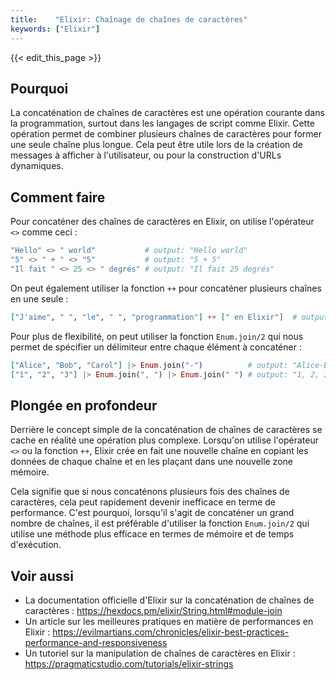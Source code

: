 ```yaml
---
title:    "Elixir: Chaînage de chaînes de caractères"
keywords: ["Elixir"]
---
```


{{< edit_this_page >}}

## Pourquoi

La concaténation de chaînes de caractères est une opération courante dans la programmation, surtout dans les langages de script comme Elixir. Cette opération permet de combiner plusieurs chaînes de caractères pour former une seule chaîne plus longue. Cela peut être utile lors de la création de messages à afficher à l'utilisateur, ou pour la construction d'URLs dynamiques.

## Comment faire

Pour concaténer des chaînes de caractères en Elixir, on utilise l'opérateur `<>` comme ceci :

```elixir
"Hello" <> " world"           # output: "Hello world"
"5" <> " + " <> "5"           # output: "5 + 5"
"Il fait " <> 25 <> " degrés" # output: "Il fait 25 degrés"
```

On peut également utiliser la fonction `++` pour concaténer plusieurs chaînes en une seule :

```elixir
["J'aime", " ", "le", " ", "programmation"] ++ [" en Elixir"]  # output: "J'aime le programmation en Elixir"
```

Pour plus de flexibilité, on peut utiliser la fonction `Enum.join/2` qui nous permet de spécifier un délimiteur entre chaque élément à concaténer :

```elixir
["Alice", "Bob", "Carol"] |> Enum.join("-")          # output: "Alice-Bob-Carol"
["1", "2", "3"] |> Enum.join(", ") |> Enum.join(" ") # output: "1, 2, 3"
```

## Plongée en profondeur

Derrière le concept simple de la concaténation de chaînes de caractères se cache en réalité une opération plus complexe. Lorsqu'on utilise l'opérateur `<>` ou la fonction `++`, Elixir crée en fait une nouvelle chaîne en copiant les données de chaque chaîne et en les plaçant dans une nouvelle zone mémoire.

Cela signifie que si nous concaténons plusieurs fois des chaînes de caractères, cela peut rapidement devenir inefficace en terme de performance. C'est pourquoi, lorsqu'il s'agit de concaténer un grand nombre de chaînes, il est préférable d'utiliser la fonction `Enum.join/2` qui utilise une méthode plus efficace en termes de mémoire et de temps d'exécution.

## Voir aussi

- La documentation officielle d'Elixir sur la concaténation de chaînes de caractères : https://hexdocs.pm/elixir/String.html#module-join
- Un article sur les meilleures pratiques en matière de performances en Elixir : https://evilmartians.com/chronicles/elixir-best-practices-performance-and-responsiveness
- Un tutoriel sur la manipulation de chaînes de caractères en Elixir : https://pragmaticstudio.com/tutorials/elixir-strings